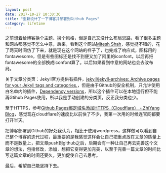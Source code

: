 ```yaml
---
layout: post
date: 2017-10-27 10:30:36
title: "重新设计了一下博客并部署到Github Pages"
category: lifetime
---
```



之前想着给博客换个主题、换个风格，但是自己又没什么布局思路，看了很多主题和网站都感觉不怎么中意，后来，看到这个网站[Mitesh Shah](https://miteshshah.github.io/)，感觉挺不错的，花了两天时间仿了下来，就是现在这个网站的样子了，也完成了响应式，图标用的fontawesome，但是有些图标还是找不到便又加了阿里的iconfont，以后再把fontawesome的全部换成iconfont算了。以后如果看到中意的网站也会去改布局。

关于文章分类页：Jekyll官方提供有插件，[jekyll/jekyll-archives: Archive pages for your Jekyll tags and categories.](https://github.com/jekyll/jekyll-archives)，但是由于Github的安全机制，只允许使用白名单内的插件，[Dependency versions](https://pages.github.com/versions/)，所以这个插件可以在本地运行但不能再Gtihub Pages使用，所以我是手动创建的分类页，反正我分类也少。

至于HTTPS，参考[Github Pages绑定域名添加HTTPS（Cloudflare） - ZhiYang Blog](https://fanzhiyang.com/blog/github-pages-cloudflare-ssl/)，感觉现在cloudflare的速度比以前快了不少，我第一次用的时候连官网都要打开半天。

把博客部署到Github的好处我认为，相比于使用wordpress，这样做可以看到自己整个博客的迭代过程，最重要的是我感觉这样会让自己把重点放在文章的质量上而不是数量上，把文章push到github之后，后期会有一种让自己再去完善这个文章的想法，包括修改，添加，想把它变得更加完美，以至于完善一篇文章的时间比写这篇文章的时间还要久，更加促使自己去思考。

最后，希望自己能坚持下去。